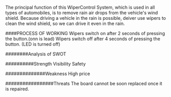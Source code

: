The principal function of this WiperControl System, which is used in all types of automobiles, is to remove rain air drops from the vehicle's wind shield. 
Because driving a vehicle in the rain is possible, deiver use wipers to clean the wind shield, so we can drive it even in the rain.

####PROCESS OF WORKING
Wipers switch on after 2 seconds of pressing the button.(onn is lead)
Wipers switch off after 4 seconds of pressing the button. (LED is turned off)

########Analysis of SWOT

##########Strength
Visibility
Safety

##############Weakness
High price

#################Threats
The board cannot be soon replaced once it is repaired.
